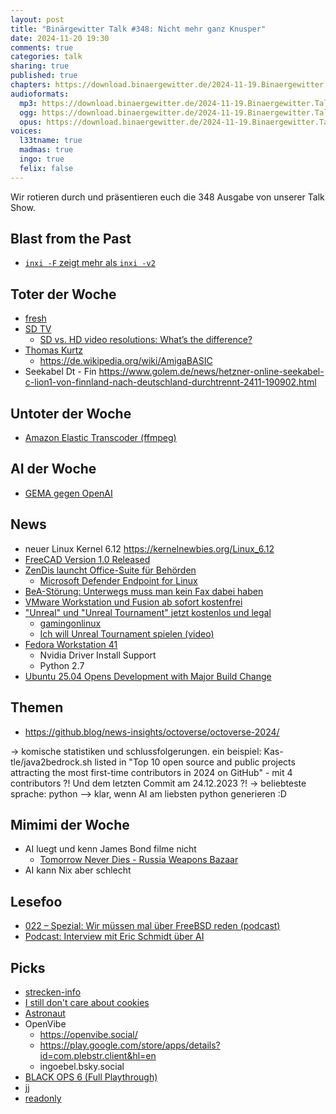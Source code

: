 ```yaml
---
layout: post
title: "Binärgewitter Talk #348: Nicht mehr ganz Knusper"
date: 2024-11-20 19:30
comments: true
categories: talk
sharing: true
published: true
chapters: https://download.binaergewitter.de/2024-11-19.Binaergewitter.Talk.348.chapters.txt
audioformats:
  mp3: https://download.binaergewitter.de/2024-11-19.Binaergewitter.Talk.348.mp3
  ogg: https://download.binaergewitter.de/2024-11-19.Binaergewitter.Talk.348.ogg
  opus: https://download.binaergewitter.de/2024-11-19.Binaergewitter.Talk.348.opus
voices:
  l33tname: true
  madmas: true
  ingo: true
  felix: false
---
```

Wir rotieren durch und präsentieren euch die 348 Ausgabe von unserer Talk Show.

## Blast from the Past
- [`inxi -F` zeigt mehr als `inxi -v2`]( https://social.anoxinon.de/@nyx/113469109057055955 )

## Toter der Woche
- [fresh](https://www.heise.de/news/Amazon-beendet-Lieferdienst-Fresh-in-Deutschland-10036201.html )
- [SD TV](https://www.heise.de/news/ARD-warnt-im-Satelliten-TV-vor-SD-Abschaltung-im-Januar-10040187.html )
  * [SD vs. HD video resolutions: What’s the difference?]( https://vimeo.com/blog/post/sd-vs-hd-explained )
- [Thomas Kurtz](https://www.heise.de/news/Nachruf-BASIC-Miterfinder-Thomas-E-Kurtz-verstorben-10056416.html )
   * https://de.wikipedia.org/wiki/AmigaBASIC
- Seekabel Dt - Fin
 https://www.golem.de/news/hetzner-online-seekabel-c-lion1-von-finnland-nach-deutschland-durchtrennt-2411-190902.html

## Untoter der Woche
- [Amazon Elastic Transcoder (ffmpeg)]( https://x.com/FFmpeg/status/1856981706231685555 )

## AI der Woche

- [GEMA gegen OpenAI]( https://www.heise.de/news/GEMA-verklagt-OpenAI-Auf-Klau-gebaute-Songtexte-10032255.html )

## News
- neuer Linux Kernel 6.12 https://kernelnewbies.org/Linux_6.12
- [FreeCAD Version 1.0 Released]( https://blog.freecad.org/2024/11/19/freecad-version-1-0-released/ )
- [ZenDis launcht Office-Suite für Behörden]( https://www.connect-professional.de/software-services/zendis-launcht-office-suite-fuer-behoerden.331874.html )
  * [Microsoft Defender Endpoint for Linux]( https://learn.microsoft.com/en-us/defender-endpoint/microsoft-defender-endpoint-linux )
- [BeA-Störung: Unterwegs muss man kein Fax dabei haben]( https://rsw.beck.de/aktuell/daily/meldung/detail/olg-karlsruhe-bea-ersatzeinreichung-dienstreise-fax-anwalt-wiedereinsetzung )
- [VMware Workstation und Fusion ab sofort kostenfrei]( https://linuxnews.de/vmware-workstation-und-fusion-ab-sofort-kostenfrei/ )
- ["Unreal" und "Unreal Tournament" jetzt kostenlos und legal]( https://www.heise.de/news/Spiele-Klassiker-Unreal-und-Unreal-Tournament-jetzt-kostenlos-und-legal-10049169.html )
  * [gamingonlinux]( https://www.gamingonlinux.com/2024/11/classic-unreal-tournament-and-unreal-now-easier-to-download-free-thanks-to-oldunreal/ )
  * [Ich will Unreal Tournament spielen (video)]( https://www.youtube.com/watch?v=mXapt4GHt-s )
- [Fedora Workstation 41]( https://fedoramagazine.org/whats-new-fedora-workstation-41/ )
  * Nvidia Driver Install Support
  * Python 2.7
- [Ubuntu 25.04 Opens Development with Major Build Change]( https://www.omgubuntu.co.uk/2024/10/ubuntu-25-04-officially-opens-for-development )

## Themen

- https://github.blog/news-insights/octoverse/octoverse-2024/

-> komische statistiken und schlussfolgerungen. ein beispiel: Kas-tle/java2bedrock.sh listed in "Top 10 open source and public projects attracting the most first-time contributors in 2024 on GitHub" - mit 4 contributors ?! Und dem letzten Commit am 24.12.2023 ?!
-> beliebteste sprache: python --> klar, wenn AI am liebsten python generieren :D


## Mimimi der Woche
- AI luegt und kenn James Bond filme nicht
  * [Tomorrow Never Dies - Russia Weapons Bazaar]( https://www.youtube.com/watch?v=xqrAY-yoNBk )
- AI kann Nix aber schlecht

## Lesefoo
- [022 – Spezial: Wir müssen mal über FreeBSD reden (podcast)]( https://glitterbrains.org/podcast/022-spezial-wir-mussen-mal-uber-freebsd-reden/ )
- [Podcast: Interview mit Eric Schmidt über AI]( https://pca.st/episode/5686e2a8-c7a5-4651-a00b-434def6a7d15 )

## Picks
- [strecken-info]( https://strecken-info.de/ )
- [I still don't care about cookies]( https://addons.mozilla.org/en-US/firefox/addon/istilldontcareaboutcookies/ )
- [Astronaut]( http://astronaut.io/ )
- OpenVibe
  - https://openvibe.social/
  - https://play.google.com/store/apps/details?id=com.plebstr.client&hl=en
  - ingoebel.bsky.social
- [BLACK OPS 6 (Full Playthrough)]( https://www.youtube.com/playlist?list=PLeSTUHNlbcyrFmfMfOkeFfW5w8rQquaRH )
- [jj]( https://github.com/martinvonz/jj )
- [readonly]( https://pubs.opengroup.org/onlinepubs/9699919799/utilities/V3_chap02.html#tag_18_23 )
